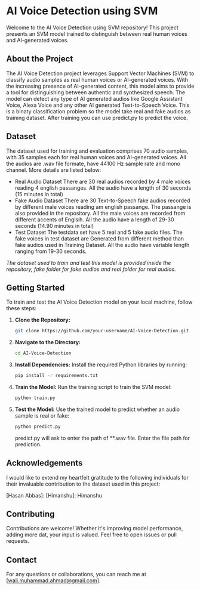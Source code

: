# AI Voice Detection using SVM

Welcome to the AI Voice Detection using SVM repository! This project presents an SVM model trained to distinguish between real human voices and AI-generated voices.

## About the Project

The AI Voice Detection project leverages Support Vector Machines (SVM) to classify audio samples as real human voices or AI-generated voices.
With the increasing presence of AI-generated content, this model aims to provide a tool for distinguishing between authentic and synthesized speech.
The model can detect any type of AI generated audios like Google Assistant Voice, Alexa Voice and any other AI generated Text-to-Speech Voice.
This is a binaty classification problem so the model take real and fake audios as training dataset. After training you can use predict.py to predict the voice.

## Dataset

The dataset used for training and evaluation comprises 70 audio samples, with 35 samples each for real human voices and AI-generated voices.
All the audios are .wav file formate, have 44100 Hz sample rate and mono channel. More details are listed below:

- Real Audio Dataset
  There are 30 real audios recorded by 4 male voices reading 4 english passanges. All the audio have a length of 30 seconds (15 minutes in total)
- Fake Audio Dataset
  There are 30 Text-to-Speech fake audios recorded by different male voices reading am english passange. The passange is also provided in the repository.
  All the male voices are recorded from different accents of Englsih. All the audio have a length of 29-30 seconds (14.90 minutes in total)
- Test Dataset
  The testdata set have 5 real and 5 fake audio files. The fake voices in test dataset are Generated from different method than fake audios used in Training Dataset.
  All the audio have variable length ranging from 19-30 seconds.
  
*The dataset used to train and test this model is provided inside the repository, fake folder for fake audios and real folder for real audios.*

## Getting Started

To train and test the AI Voice Detection model on your local machine, follow these steps:

1. **Clone the Repository:**
   ```sh
   git clone https://github.com/your-username/AI-Voice-Detection.git
   ```

2. **Navigate to the Directory:**
   ```sh
   cd AI-Voice-Detection
   ```

3. **Install Dependencies:**
   Install the required Python libraries by running:
   ```sh
   pip install -r requirements.txt
   ```

4. **Train the Model:**
   Run the training script to train the SVM model:
   ```sh
   python train.py
   ```

5. **Test the Model:**
   Use the trained model to predict whether an audio sample is real or fake:
   ```sh
   python predict.py
   ```
   predict.py will ask to enter the path of **.wav file. Enter the file path for prediction.


## Acknowledgements

I would like to extend my heartfelt gratitude to the following individuals for their invaluable contribution to the dataset used in this project:

[Numan Ahmad]: thenumanahmad
[Hasan Abbas]: 
[Himanshu]: Himanshu

## Contributing

Contributions are welcome! Whether it's improving model performance, adding more dat, your input is valued. Feel free to open issues or pull requests.

## Contact

For any questions or collaborations, you can reach me at [wali.muhammad.ahmad@gmail.com].

```
